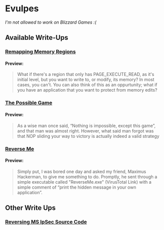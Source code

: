 # Evulpes
*I'm not allowed to work on Blizzard Games :(* 
## Available Write-Ups
### [Remapping Memory Regions](https://github.com/Evulpes/Remap-Memory-Region)
#### Preview:
> What if there's a region that only has PAGE_EXECUTE_READ, as it's initial level, but you want to write to, or modify, its memory? In most cases, you can't. You can also think of this as an oppurtunity; what if you have an application that you want to protect from memory edits?

### [The Possible Game](https://github.com/Evulpes/The-Possible-Game)
#### Preview:
> As a wise man once said, “Nothing is impossible, except this game”, and that man was almost right. However, what said man forgot was that NOP sliding your way to victory is actually indeed a valid strategy

### [Reverse Me](https://github.com/Evulpes/Reverse-Me)
#### Preview:
> Simply put, I was bored one day and asked my friend, Maximus Hackerman, to give me something to do. Promptly, he sent through a simple executable called "ReverseMe.exe" (VirusTotal Link) with a simple comment of “print the hidden message in your own application”.
## Other Write Ups
### [Reversing MS IpSec Source Code](https://github.com/Evulpes/Create-IpSec-Policies)
